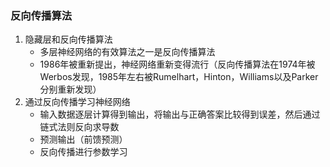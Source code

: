 ### 反向传播算法

1. 隐藏层和反向传播算法
   - 多层神经网络的有效算法之一是反向传播算法
   - 1986年被重新提出，神经网络重新变得流行（反向传播算法在1974年被Werbos发现，1985年左右被Rumelhart，Hinton，Williams以及Parker分别重新发现）
2. 通过反向传播学习神经网络
   - 输入数据逐层计算得到输出，将输出与正确答案比较得到误差，然后通过链式法则反向求导数
   - 预测输出（前馈预测）
   - 反向传播进行参数学习

